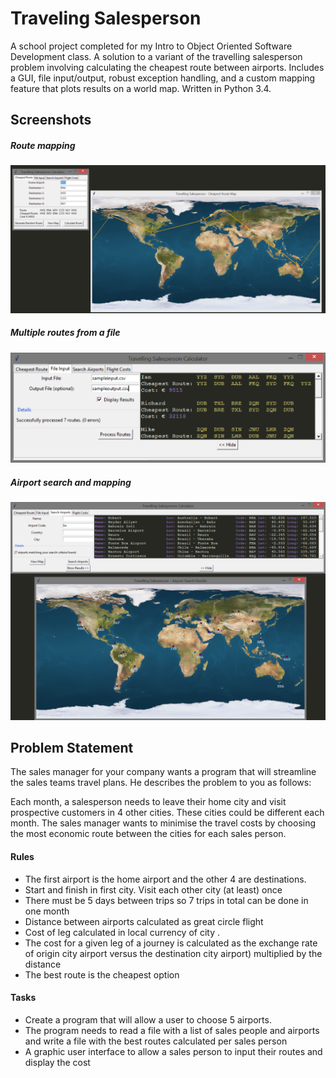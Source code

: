 # Traveling Salesperson
A school project completed for my Intro to Object Oriented Software Development class. A solution to a variant of the travelling salesperson problem involving calculating the cheapest route between airports. Includes a GUI, file input/output, robust exception handling, and a custom mapping feature that plots results on a world map. Written in Python 3.4. 

## Screenshots
##### Route mapping
![alt tag](https://github.com/andrewzach/TravelingSalesperson/raw/master/gui_screenshot1.png)

##### Multiple routes from a file
![alt tag](https://github.com/andrewzach/TravelingSalesperson/raw/master/gui_screenshot2.png)

##### Airport search and mapping
![alt tag](https://github.com/andrewzach/TravelingSalesperson/raw/master/gui_screenshot3.png)

## Problem Statement	   
 
The sales manager for your company wants a program that will streamline the sales teams travel plans. He describes the problem to you as follows: 
 
Each month, a salesperson needs to leave their home city and visit prospective customers in 4 other cities. These cities could be different each month. The sales manager wants to minimise the travel costs by choosing the most economic route between the cities for each sales person. 
#### Rules	   	   
- The first airport is the home airport and the other 4 are destinations.  
- Start and finish in first city. Visit each other city (at least) once 
- There must be 5 days between trips so 7 trips in total can be done in one month 
- Distance between airports calculated as great circle flight 
- Cost of leg calculated in local currency of city .
- The cost for a given leg of a journey is calculated as the exchange rate of origin city airport versus the destination city airport) multiplied by the distance 
- The best route is the cheapest option 

#### Tasks
- Create a program that will allow a user to choose 5 airports.
- The program needs to read a file with a list of sales people and airports and write a file with the best routes calculated per sales person
- A graphic user interface to allow a sales person to input their routes and display the cost 
